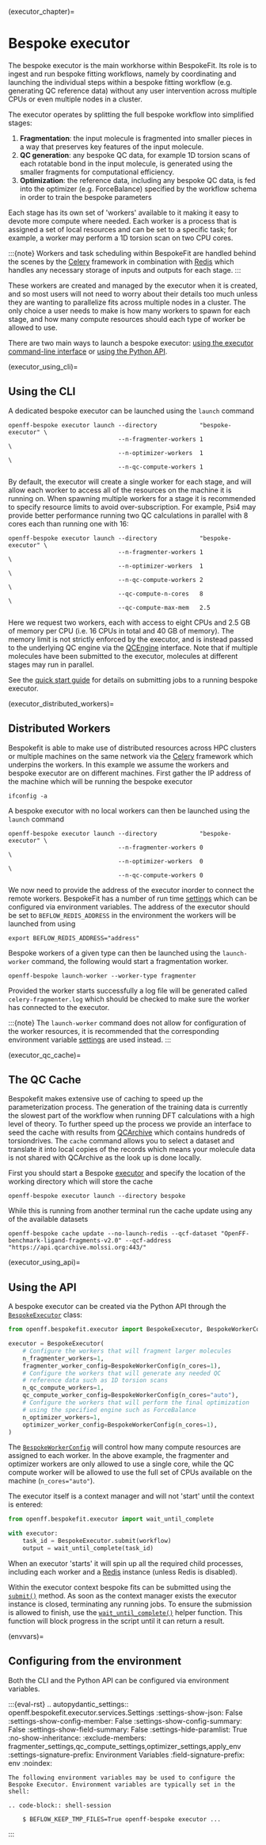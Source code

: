 (executor_chapter)=
# Bespoke executor

The bespoke executor is the main workhorse within BespokeFit. Its role is to ingest and run bespoke fitting workflows,
namely by coordinating and launching the individual steps within a bespoke fitting workflow (e.g. generating QC
reference data) without any user intervention across multiple CPUs or even multiple nodes in a cluster.

The executor operates by splitting the full bespoke workflow into simplified stages:

1. **Fragmentation**: the input molecule is fragmented into smaller pieces in a way that preserves key features of
  the input molecule.
2. **QC generation**: any bespoke QC data, for example 1D torsion scans of each rotatable bond in the input molecule,
   is generated using the smaller fragments for computational efficiency.
3. **Optimization**: the reference data, including any bespoke QC data, is fed into the optimizer (e.g. ForceBalance)
   specified by the workflow schema in order to train the bespoke parameters

Each stage has its own set of 'workers' available to it making it easy to devote more compute where needed. Each worker
is a process that is assigned a set of local resources and can be set to a specific task; for example, a worker may
perform a 1D torsion scan on two CPU cores.

:::{note}
Workers and task scheduling within BespokeFit are handled behind the scenes by the [Celery] framework in combination
with [Redis] which handles any necessary storage of inputs and outputs for each stage.
:::

These workers are created and managed by the executor when it is created, and so most users will not need to worry
about their details too much unless they are wanting to parallelize fits across multiple nodes in a cluster. The only
choice a user needs to make is how many workers to spawn for each stage, and how many compute resources should each type
of worker be allowed to use.

There are two main ways to launch a bespoke executor: [using the executor command-line interface](executor_using_cli) or
[using the Python API](executor_using_api).

(executor_using_cli)=
## Using the CLI

A dedicated bespoke executor can be launched using the `launch` command

```shell
openff-bespoke executor launch --directory            "bespoke-executor" \
                               --n-fragmenter-workers 1                  \
                               --n-optimizer-workers  1                  \
                               --n-qc-compute-workers 1
```

By default, the executor will create a single worker for each stage, and will allow each worker to access all of the
resources on the machine it is running on. When spawning multiple workers for a stage it is recommended to specify
resource limits to avoid over-subscription. For example, Psi4 may provide better performance running two QC
calculations in parallel with 8 cores each than running one with 16:

```shell
openff-bespoke executor launch --directory            "bespoke-executor" \
                               --n-fragmenter-workers 1                  \
                               --n-optimizer-workers  1                  \
                               --n-qc-compute-workers 2                  \
                               --qc-compute-n-cores   8                  \
                               --qc-compute-max-mem   2.5
```

Here we request two workers, each with access to eight CPUs and 2.5 GB of memory per CPU (i.e. 16 CPUs in total and
40 GB of memory). The memory limit is not strictly enforced by the executor, and is instead passed to the underlying QC
engine via the [QCEngine] interface. Note that if multiple molecules have been submitted to the executor, molecules at
different stages may run in parallel.

See the [quick start guide](quick_start_chapter) for details on submitting jobs to a running bespoke executor.

(executor_distributed_workers)=
## Distributed Workers

Bespokefit is able to make use of distributed resources across HPC clusters or multiple machines on the same network via
the [Celery] framework which underpins the workers. In this example we assume the workers and bespoke executor are on 
different machines. First gather the IP address of the machine which will be running the bespoke executor

```shell
ifconfig -a
```

A bespoke executor with no local workers can then be launched using the `launch` command

```shell
openff-bespoke executor launch --directory            "bespoke-executor" \
                               --n-fragmenter-workers 0                  \
                               --n-optimizer-workers  0                  \
                               --n-qc-compute-workers 0
```

We now need to provide the address of the executor inorder to connect the remote workers. BespokeFit has a number of run 
time [settings] which can be configured via environment variables. The address of the executor should be set to 
`BEFLOW_REDIS_ADDRESS` in the environment the workers will be launched from using

```shell
export BEFLOW_REDIS_ADDRESS="address"
```

Bespoke workers of a given type can then be launched using the `launch-worker` command, the following would start a
fragmentation worker.

```shell
openff-bespoke launch-worker --worker-type fragmenter
```

Provided the worker starts successfully a log file will be generated called `celery-fragmenter.log` which should be 
checked to make sure the worker has connected to the executor.

:::{note}
The `launch-worker` command does not allow for configuration of the worker resources, it is recommended that the 
corresponding environment variable [settings] are used instead.
:::


[QCEngine]: http://docs.qcarchive.molssi.org/projects/QCEngine/en/stable/
[settings]: openff.bespokefit.utilities.Settings

(executor_qc_cache)=
## The QC Cache
Bespokefit makes extensive use of caching to speed up the parameterization process. 
The generation of the training data is currently the slowest part of the workflow when running DFT calculations with 
a high level of theory. To further speed up the process we provide an interface to seed the cache with results from 
[QCArchive] which contains hundreds of torsiondrives. The `cache` command allows you to select a dataset and translate 
it into local copies of the records which means your molecule data is not shared with QCArchive as the look up is done locally.

First you should start a Bespoke [executor](executor_using_cli) and specify the location of the working directory which will store the cache

```shell
openff-bespoke executor launch --directory bespoke
```

While this is running from another terminal run the cache update using any of the available datasets

```shell
openff-bespoke cache update --no-launch-redis --qcf-dataset "OpenFF-benchmark-ligand-fragments-v2.0" --qcf-address "https://api.qcarchive.molssi.org:443/"
```

[QCArchive]: https://qcarchive.molssi.org/

(executor_using_api)=
## Using the API

A bespoke executor can be created via the Python API through the [`BespokeExecutor`] class:

```python
from openff.bespokefit.executor import BespokeExecutor, BespokeWorkerConfig

executor = BespokeExecutor(
    # Configure the workers that will fragment larger molecules
    n_fragmenter_workers=1,
    fragmenter_worker_config=BespokeWorkerConfig(n_cores=1),
    # Configure the workers that will generate any needed QC
    # reference data such as 1D torsion scans
    n_qc_compute_workers=1,
    qc_compute_worker_config=BespokeWorkerConfig(n_cores="auto"),
    # Configure the workers that will perform the final optimization
    # using the specified engine such as ForceBalance
    n_optimizer_workers=1,
    optimizer_worker_config=BespokeWorkerConfig(n_cores=1),
)
```

The [`BespokeWorkerConfig`] will control how many compute resources are assigned to each worker. In the above example,
the fragmenter and optimizer workers are only allowed to use a single core, while the QC compute worker will
be allowed to use the full set of CPUs available on the machine (`n_cores="auto"`).

The executor itself is a context manager and will not 'start' until the context is entered:

```python
from openff.bespokefit.executor import wait_until_complete

with executor:
    task_id = BespokeExecutor.submit(workflow)
    output = wait_until_complete(task_id)
```

When an executor 'starts' it will spin up all the required child processes, including each worker and a [Redis]
instance (unless Redis is disabled).

Within the executor context bespoke fits can be submitted using the [`submit()`] method. As soon as the context manager
exists the executor instance is closed, terminating any running jobs. To ensure the submission is allowed to finish,
use the [`wait_until_complete()`] helper function. This function will block progress in the script until it can return
a result.

[Celery]: https://docs.celeryproject.org/en/stable/index.html
[Redis]: https://redis.io/

[`submit()`]: openff.bespokefit.executor.BespokeExecutor.submit
[`wait_until_complete()`]: openff.bespokefit.executor.wait_until_complete
[`BespokeExecutor`]: openff.bespokefit.executor.BespokeExecutor
[`BespokeWorkerConfig`]: openff.bespokefit.executor.BespokeWorkerConfig

(envvars)=
## Configuring from the environment

Both the CLI and the Python API can be configured via environment variables.

:::{eval-rst}
.. autopydantic_settings:: openff.bespokefit.executor.services.Settings
    :settings-show-json: False
    :settings-show-config-member: False
    :settings-show-config-summary: False
    :settings-show-field-summary: False
    :settings-hide-paramlist: True
    :no-show-inheritance: 
    :exclude-members: fragmenter_settings,qc_compute_settings,optimizer_settings,apply_env
    :settings-signature-prefix: Environment Variables
    :field-signature-prefix: env
    :noindex:

    The following environment variables may be used to configure the Bespoke Executor. Environment variables are typically set in the shell:

    .. code-block:: shell-session

        $ BEFLOW_KEEP_TMP_FILES=True openff-bespoke executor ...

:::
